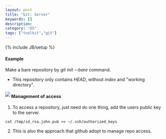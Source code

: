 ```yaml
---
layout: post
title: "Git: Server"
keywords: []
description: 
category: "OS"
tags: ["toolkit","git"]
---
```

{% include JB/setup %}

#### Example
Make a bare repository by *git init --bare* command.
- This repository only contains *HEAD*, without *index* and "working directory".


<img align="left" src="{{IMAGE_PATH}}/git/git-bare-repository.png" /> 


#### Management of access
1. To access a repository, just need do one thing, add the users public key to 
the server.

```ssh
cat /tmp/id_rsa.john.pub >> ~/.ssh/authorized_keys
```
2. This is also the approach that github adopt to manage repo access.







